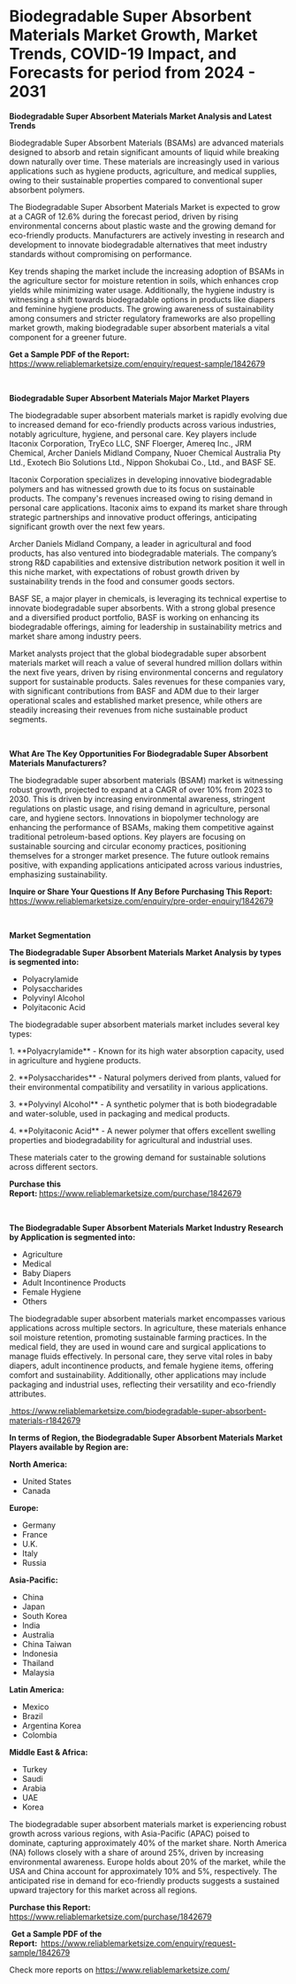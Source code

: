 <p><h1>Biodegradable Super Absorbent Materials Market Growth, Market Trends, COVID-19 Impact, and Forecasts for period from 2024 - 2031</h1></p><p><strong>Biodegradable Super Absorbent Materials Market Analysis and Latest Trends</strong></p>
<p><p>Biodegradable Super Absorbent Materials (BSAMs) are advanced materials designed to absorb and retain significant amounts of liquid while breaking down naturally over time. These materials are increasingly used in various applications such as hygiene products, agriculture, and medical supplies, owing to their sustainable properties compared to conventional super absorbent polymers.</p><p>The Biodegradable Super Absorbent Materials Market is expected to grow at a CAGR of 12.6% during the forecast period, driven by rising environmental concerns about plastic waste and the growing demand for eco-friendly products. Manufacturers are actively investing in research and development to innovate biodegradable alternatives that meet industry standards without compromising on performance. </p><p>Key trends shaping the market include the increasing adoption of BSAMs in the agriculture sector for moisture retention in soils, which enhances crop yields while minimizing water usage. Additionally, the hygiene industry is witnessing a shift towards biodegradable options in products like diapers and feminine hygiene products. The growing awareness of sustainability among consumers and stricter regulatory frameworks are also propelling market growth, making biodegradable super absorbent materials a vital component for a greener future.</p></p>
<p><strong>Get a Sample PDF of the Report:&nbsp;</strong> <a href="https://www.reliablemarketsize.com/enquiry/request-sample/1842679?utm_campaign=1103&utm_medium=2&utm_source=Github&utm_content=ia&utm_term=01012025&utm_id=biodegradable-super-absorbent-materials">https://www.reliablemarketsize.com/enquiry/request-sample/1842679</a></p>
<p>&nbsp;</p>
<p><strong>Biodegradable Super Absorbent Materials Major Market Players</strong></p>
<p><p>The biodegradable super absorbent materials market is rapidly evolving due to increased demand for eco-friendly products across various industries, notably agriculture, hygiene, and personal care. Key players include Itaconix Corporation, TryEco LLC, SNF Floerger, Amereq Inc., JRM Chemical, Archer Daniels Midland Company, Nuoer Chemical Australia Pty Ltd., Exotech Bio Solutions Ltd., Nippon Shokubai Co., Ltd., and BASF SE.</p><p>Itaconix Corporation specializes in developing innovative biodegradable polymers and has witnessed growth due to its focus on sustainable products. The company's revenues increased owing to rising demand in personal care applications. Itaconix aims to expand its market share through strategic partnerships and innovative product offerings, anticipating significant growth over the next few years.</p><p>Archer Daniels Midland Company, a leader in agricultural and food products, has also ventured into biodegradable materials. The company’s strong R&D capabilities and extensive distribution network position it well in this niche market, with expectations of robust growth driven by sustainability trends in the food and consumer goods sectors.</p><p>BASF SE, a major player in chemicals, is leveraging its technical expertise to innovate biodegradable super absorbents. With a strong global presence and a diversified product portfolio, BASF is working on enhancing its biodegradable offerings, aiming for leadership in sustainability metrics and market share among industry peers.</p><p>Market analysts project that the global biodegradable super absorbent materials market will reach a value of several hundred million dollars within the next five years, driven by rising environmental concerns and regulatory support for sustainable products. Sales revenues for these companies vary, with significant contributions from BASF and ADM due to their larger operational scales and established market presence, while others are steadily increasing their revenues from niche sustainable product segments.</p></p>
<p>&nbsp;</p>
<p><strong>What Are The Key Opportunities For Biodegradable Super Absorbent Materials Manufacturers?</strong></p>
<p><p>The biodegradable super absorbent materials (BSAM) market is witnessing robust growth, projected to expand at a CAGR of over 10% from 2023 to 2030. This is driven by increasing environmental awareness, stringent regulations on plastic usage, and rising demand in agriculture, personal care, and hygiene sectors. Innovations in biopolymer technology are enhancing the performance of BSAMs, making them competitive against traditional petroleum-based options. Key players are focusing on sustainable sourcing and circular economy practices, positioning themselves for a stronger market presence. The future outlook remains positive, with expanding applications anticipated across various industries, emphasizing sustainability.</p></p>
<p><strong>Inquire or Share Your Questions If Any Before Purchasing This Report:</strong> <a href="https://www.reliablemarketsize.com/enquiry/pre-order-enquiry/1842679?utm_campaign=1103&utm_medium=2&utm_source=Github&utm_content=ia&utm_term=01012025&utm_id=biodegradable-super-absorbent-materials">https://www.reliablemarketsize.com/enquiry/pre-order-enquiry/1842679</a></p>
<p>&nbsp;</p>
<p><strong>Market Segmentation</strong></p>
<p><strong>The Biodegradable Super Absorbent Materials Market Analysis by types is segmented into:</strong></p>
<p><ul><li>Polyacrylamide</li><li>Polysaccharides</li><li>Polyvinyl Alcohol</li><li>Polyitaconic Acid</li></ul></p>
<p><p>The biodegradable super absorbent materials market includes several key types: </p><p>1. **Polyacrylamide** - Known for its high water absorption capacity, used in agriculture and hygiene products.</p><p>2. **Polysaccharides** - Natural polymers derived from plants, valued for their environmental compatibility and versatility in various applications.</p><p>3. **Polyvinyl Alcohol** - A synthetic polymer that is both biodegradable and water-soluble, used in packaging and medical products.</p><p>4. **Polyitaconic Acid** - A newer polymer that offers excellent swelling properties and biodegradability for agricultural and industrial uses. </p><p>These materials cater to the growing demand for sustainable solutions across different sectors.</p></p>
<p><strong>Purchase this Report:&nbsp;</strong><a href="https://www.reliablemarketsize.com/purchase/1842679?utm_campaign=1103&utm_medium=2&utm_source=Github&utm_content=ia&utm_term=01012025&utm_id=biodegradable-super-absorbent-materials">https://www.reliablemarketsize.com/purchase/1842679</a></p>
<p>&nbsp;</p>
<p><strong>The Biodegradable Super Absorbent Materials Market Industry Research by Application is segmented into:</strong></p>
<p><ul><li>Agriculture</li><li>Medical</li><li>Baby Diapers</li><li>Adult Incontinence Products</li><li>Female Hygiene</li><li>Others</li></ul></p>
<p><p>The biodegradable super absorbent materials market encompasses various applications across multiple sectors. In agriculture, these materials enhance soil moisture retention, promoting sustainable farming practices. In the medical field, they are used in wound care and surgical applications to manage fluids effectively. In personal care, they serve vital roles in baby diapers, adult incontinence products, and female hygiene items, offering comfort and sustainability. Additionally, other applications may include packaging and industrial uses, reflecting their versatility and eco-friendly attributes.</p></p>
<p><a href="https://www.reliablemarketsize.com/biodegradable-super-absorbent-materials-r1842679?utm_campaign=1103&utm_medium=2&utm_source=Github&utm_content=ia&utm_term=01012025&utm_id=biodegradable-super-absorbent-materials">&nbsp;https://www.reliablemarketsize.com/biodegradable-super-absorbent-materials-r1842679</a></p>
<p><strong>In terms of Region, the Biodegradable Super Absorbent Materials Market Players available by Region are:</strong></p>
<p>
    <p> <strong> North America: </strong>
        <ul>
            <li>United States</li>
            <li>Canada</li>
        </ul>
        </p> 
    <p> <strong> Europe: </strong>
        <ul>
            <li>Germany</li>
            <li>France</li>
            <li>U.K.</li>
            <li>Italy</li>
            <li>Russia</li>
        </ul>
        </p> 
    <p> <strong> Asia-Pacific: </strong>
        <ul>
            <li>China</li>
            <li>Japan</li>
            <li>South Korea</li>
            <li>India</li>
            <li>Australia</li>
            <li>China Taiwan</li>
            <li>Indonesia</li>
            <li>Thailand</li>
            <li>Malaysia</li>
        </ul>
        </p> 
    <p> <strong> Latin America: </strong>
        <ul>
            <li>Mexico</li>
            <li>Brazil</li>
            <li>Argentina Korea</li>
            <li>Colombia</li>
        </ul>
        </p> 
    <p> <strong> Middle East & Africa: </strong>
        <ul>
            <li>Turkey</li>
            <li>Saudi</li>
            <li>Arabia</li>
            <li>UAE</li>
            <li>Korea</li>
        </ul>
    </p>
    </p>
<p><p>The biodegradable super absorbent materials market is experiencing robust growth across various regions, with Asia-Pacific (APAC) poised to dominate, capturing approximately 40% of the market share. North America (NA) follows closely with a share of around 25%, driven by increasing environmental awareness. Europe holds about 20% of the market, while the USA and China account for approximately 10% and 5%, respectively. The anticipated rise in demand for eco-friendly products suggests a sustained upward trajectory for this market across all regions.</p></p>
<p><strong>Purchase this Report: </strong><a href="https://www.reliablemarketsize.com/purchase/1842679?utm_campaign=1103&utm_medium=2&utm_source=Github&utm_content=ia&utm_term=01012025&utm_id=biodegradable-super-absorbent-materials">https://www.reliablemarketsize.com/purchase/1842679</a></p>
<p>&nbsp;<strong>Get a Sample PDF of the Report:&nbsp;&nbsp;</strong><a href="https://www.reliablemarketsize.com/enquiry/request-sample/1842679?utm_campaign=1103&utm_medium=2&utm_source=Github&utm_content=ia&utm_term=01012025&utm_id=biodegradable-super-absorbent-materials">https://www.reliablemarketsize.com/enquiry/request-sample/1842679</a></p>
<p><strong></strong></p>
<p>Check more reports on <a href="https://www.reliablemarketsize.com/?utm_campaign=1103&utm_medium=2&utm_source=Github&utm_content=ia&utm_term=01012025&utm_id=biodegradable-super-absorbent-materials">https://www.reliablemarketsize.com/</a></p>